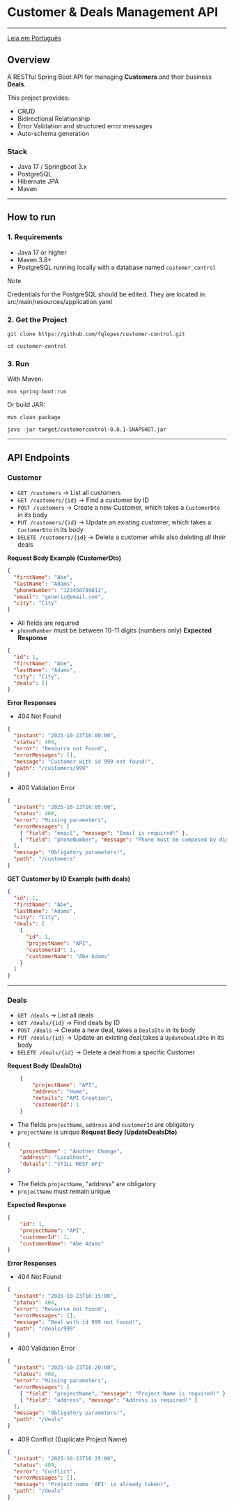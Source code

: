 # Customer & Deals Management API


---
[Leia em Português](README.pt-BR.md)
## Overview

A RESTful Spring Boot API for managing **Customers** and their business **Deals**.


This project provides:
- CRUD
- Bidirectional Relationship
- Error Validation and structured error messages
- Auto-schema generation

### Stack

- Java 17 / Springboot 3.x
- PostgreSQL
- Hibernate JPA
- Maven

---
## How to run

### 1. Requirements
- Java 17 or higher
- Maven 3.8+
- PostgreSQL running locally with a database named `customer_control`

>[!NOTE]
> Credentials for the PostgreSQL should be edited. They are located in: src/main/resources/application.yaml

### 2. Get the Project
`git clone https://github.com/fqlopes/customer-control.git`

`cd customer-control`

### 3. Run
With Maven:

`mvn spring-boot:run`

Or build JAR:

`mvn clean package`

`java -jar target/customercontrol-0.0.1-SNAPSHOT.jar`

---

## API Endpoints

### Customer

- `GET /customers`  → List all customers
- `GET /customers/{id}`  → Find a customer by ID
- `POST /customers`  → Create a new Customer, which takes a `CustomerDto` in its body
- `PUT /customers/{id}`  → Update an existing customer, which takes a `CustomerDto` in its body
- `DELETE /customers/{id}`  → Delete a customer while also deleting all their deals

**Request Body Example (CustomerDto)**
```json
{
  "firstName": "Abe",
  "lastName": "Adams",
  "phoneNumber": "123456789012",
  "email": "generic@email.com",
  "city": "City"
}
```
- All fields are required
- `phoneNumber` must be between 10-11 digits (numbers only)
**Expected Response**
```json
{
  "id": 1,
  "firstName": "Abe",
  "lastName": "Adams",
  "city": "City",
  "deals": []
}
```
**Error Responses**
- 404 Not Found
```json
{
  "instant": "2025-10-23T16:00:00",
  "status": 404,
  "error": "Resource not Found",
  "errorMessages": [],
  "message": "Customer with id 999 not found!",
  "path": "/customers/999"
}
```
- 400 Validation Error
```json
{
  "instant": "2025-10-23T16:05:00",
  "status": 400,
  "error": "Missing parameters",
  "errorMessages": [
    { "field": "email", "message": "Email is required!" },
    { "field": "phoneNumber", "message": "Phone must be composed by digits, between 10 to 11 digits only!" }
  ],
  "message": "Obligatory parameters!",
  "path": "/customers"
}
```
**GET Customer by ID Example (with deals)**
```json
{
  "id": 1,
  "firstName": "Abe",
  "lastName": "Adams",
  "city": "City",
  "deals": [
    {
      "id": 1,
      "projectName": "API",
      "customerId": 1,
      "customerName": "Abe Adams"
    }
  ]
}
```
---
### Deals

- `GET /deals`  → List all deals
- `GET /deals/{id}`  → Find deals by ID
- `POST /deals`  → Create a new deal, takes a `DealsDto` in its body
- `PUT /deals/{id}`  → Update an existing deal,takes a `UpdateDealsDto` in its body
- `DELETE /deals/{id}`  → Delete a deal from a specific Customer

**Request Body (DealsDto)**

```json
    {
        "projectName": "API",
        "address": "Home",
        "details": "API Creation",
        "customerId": 1
    }
```
- The fields `projectName`, `address` and `customerId` are obligatory
- `projectName` is unique
**Request Body (UpdateDealsDto)**
```json
{
    "projectName" : "Another Change",
    "address": "Localhost",
    "details": "STILL REST API"
}
```
- The fields `projectName`, "address" are obligatory
- `projectName` must remain unique

**Expected Response**
```json
{
    "id": 1,
    "projectName": "API",
    "customerId": 1,
    "customerName": "Abe Adams"
}
```
**Error Responses**
- 404 Not Found
```json
{
  "instant": "2025-10-23T16:15:00",
  "status": 404,
  "error": "Resource not Found",
  "errorMessages": [],
  "message": "Deal with id 999 not found!",
  "path": "/deals/999"
}
```
- 400 Validation Error
```json
{
  "instant": "2025-10-23T16:20:00",
  "status": 400,
  "error": "Missing parameters",
  "errorMessages": [
    { "field": "projectName", "message": "Project Name is required!" },
    { "field": "address", "message": "Address is required!" }
  ],
  "message": "Obligatory parameters!",
  "path": "/deals"
}
```
- 409 Conflict (Duplicate Project Name)
```json
{
  "instant": "2025-10-23T16:25:00",
  "status": 409,
  "error": "Conflict",
  "errorMessages": [],
  "message": "Project name 'API' is already taken!",
  "path": "/deals"
}
```
